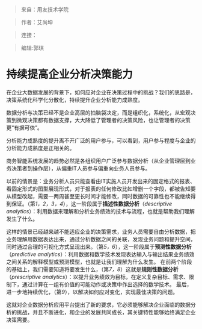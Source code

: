 >来自：用友技术学院

>作者：艾尚坤

>连接：

>编辑:郭琪

# 持续提高企业分析决策能力

在企业大数据发展的背景下，如何应对企业在决策过程中的挑战？我们的思路是，决策系统化科学化分散化，持续提升企业分析能力成熟度。

数据分析与决策已经不是企业高层的拍脑袋决定，而是组织化，系统化，从宏观决策到微观决策都有数据支撑，大大降低了管理者的决策风险，也让管理者的决策更“有据可依”。

分析能力成熟度的提升离不开广泛的用户参与，可以看到，用户参与程度与企业的分析能力成熟度是正相关的。

商务智能系统发展的趋势必然是各组织用户广泛参与数据分析（从企业管理层到业务决策者到操作层），从偏重IT人员参与偏重向业务人员参与。

以前的情景是：业务分析人员只能查看由IT实施人员开发出来的固定格式的报表、看固定形式的图型展现形式，对于报表的任何修改比如增删一个字段，都被告知要从模型改起，需要一两周甚至更长时间才能修改，同时数据的可靠性也不能继续得到保证。（第*1，2，3，4*），这一阶段属于**描述性数据分析**（*descriptive analytics*）：利用数据来理解和分析业务绩效的技术与流程，也就是帮助我们理解发生了什么。

这样的情景已经越来越不能适应企业的决策需求，业务人员需要自由分析数据，把业务理解用数据表达出来，通过分析数据之间的关联，发现业务问题和提升空间，同时通过合理的可视化方式呈现出来。（第*5，6*），这一阶段属于**预测性数据分析**（*predictive analytics*）：利用数据和数学技术发现表达输入与输出结果业务绩效之间关系的解释模型或预测模型，也就是让我们理解为什么发生。
在前两个阶段的基础上，我们需要知道将要发生什么，（第*7，8*）这就是**规则性数据分析**（*prescriptive analytics*）：以提升业务绩效为目标，在定义复杂目标、需求、限制下，通过计算在一组有价值的可能动作或决策中作出选择的数学技术。
最后，进一步地持续优化，（第*9*），以解决如何应对变化，实现最佳决策的问题。

这就对企业数据分析应用平台提出了新的要求，它必须能够解决企业面临的数据分析的挑战，并且不断进化，和企业的发展共同成长，其关键特性能够始终满足企业决策需要。
